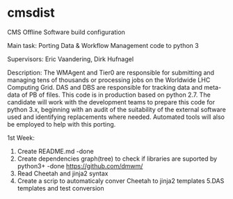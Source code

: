 # cmsdist
CMS Offline Software build configuration

Main task:
Porting Data & Workflow Management code to python 3

Supervisors: Eric Vaandering, Dirk Hufnagel

Description: The WMAgent and Tier0 are responsible for submitting and managing tens of
thousands or processing jobs on the Worldwide LHC Computing Grid. DAS and DBS are responsible
for tracking data and meta-data of PB of files. This code is in production based on python 2.7. The
candidate will work with the development teams to prepare this code for python 3.x, beginning with
an audit of the suitability of the external software used and identifying replacements where needed.
Automated tools will also be employed to help with this porting.

1st Week:
1. Create README.md -done 
2. Create dependencies graph(tree) to check if libraries are suported by python3+ -done
https://github.com/dmwm/ 
3. Read Cheetah and jinja2 syntax
4. Create a scrip to automaticaly conver Cheetah to jinja2 templates
5.DAS templates and test conversion
